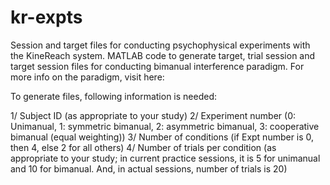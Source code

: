# kr-expts
Session and target files for conducting psychophysical experiments with the KineReach system. 
MATLAB code to generate target, trial session and target session files for conducting bimanual interference paradigm. For more info on the paradigm, visit here: 

To generate files, following information is needed:

1/ Subject ID (as appropriate to your study)
2/ Experiment number (0: Unimanual, 1: symmetric bimanual, 2: asymmetric bimanual, 3: cooperative bimanual (equal weighting))
3/ Number of conditions (if Expt number is 0, then 4, else 2 for all others)
4/ Number of trials per condition (as appropriate to your study; in current practice sessions, it is 5 for unimanual and 10 for bimanual. And, in actual sessions, number of trials is 20)

